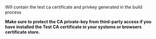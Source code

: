 Will contain the test ca certificate and privkey generated in the build process

**Make sure to protect the CA private-key from third-party access if you have installed the Test CA certificate in your systems or browsers certificate store.**